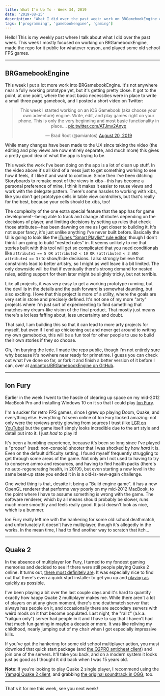 ```yaml
---
title: What I'm Up To - Week 34, 2019
date: '2019-08-25'
description: "What I did over the past week: work on BRGamebookEngine continues, and I play some retro FPS games while reliving my childhood"
tags: ['programming', 'gamebookengine', 'gaming']
---
```


Hello! This is my weekly post where I talk about what I did over the past week. This week I mostly focused on working on BRGamebookEngine, made the repo for it public for whatever reason, and played some old school FPS games.

---

## BRGamebookEngine

This week I put a lot more work into BRGamebookEngine. It's not anywhere near a fully working prototype yet, but it's getting pretty close. It got to the point, at one point, where the most basic necessities were in place to write a small three page gamebook, and I posted a short video on Twitter:

<center><blockquote class="twitter-tweet" data-lang="en"><p lang="en" dir="ltr">This week I started working on an iOS Gamebook (aka choose your own adventure) engine. Write, edit, and play games right on your phone. This is only the very beginning and most basic functionality in place.... <a href="https://t.co/ATJmv2Anyp">pic.twitter.com/ATJmv2Anyp</a></p>&mdash; Brad Root (@amiantos) <a href="https://twitter.com/amiantos/status/1163633993956220929?ref_src=twsrc%5Etfw">August 20, 2019</a></blockquote></center>

While many changes have been made to the UX since taking the video (the editing and play views are now entirely separate, and much more) this gives a pretty good idea of what the app is trying to be.

This week the work I've been doing on the app is a lot of clean up stuff. In the video above it's all kind of a mess just to get something working to see how it feels, if I like it and want to continue. Since then I've been ditching Storyboards to remake most of the views in xibs--this has become a personal preference of mine, I think it makes it easier to reuse views and work with the delegate pattern. There's some hassles to working with xibs, like you don't get prototype cells in table view controllers, but that's really for the best, because your cells should be xibs, too!

The complexity of the one extra special feature that the app has for game development--being able to track and change attributes depending on the decisions of player, and limiting decisions by setting up rules that check those attributes--has been dawning on me as I get closer to building it. It's not super fancy, it's just unlike anything I've never built before. Basically the UI is going to look like the [iTunes "Smart Playlist" rule editor](https://support.apple.com/guide/itunes/use-smart-playlists-itns3001/mac), though I don't think I am going to build "nested rules" in. It seems unlikely to me that stories built with this tool will get so complicated that you need conditionals like `attribute1 == 5 OR attribute2 < 10 OR (attribute3 < 3 AND attribute4 == 3)` to show/hide decisions. I also strongly believe that constraints lead to better artistry, so I might as well leave it a bit limited. The only downside will be that if eventually there's strong demand for nested rules, adding support for them later might be slightly tricky, but not terrible.

Like all projects, it was very easy to get a working prototype running, but the devil is in the details and the path forward is somewhat daunting, but also exciting. I love that this project is more of a utility, where the goals are very set in stone and precisely defined. It's not one of my more "arty" projects where I'm just sort of experimenting to find something that matches my dream-like vision of the final product. That mostly just means there's a lot less faffing about, less uncertainty and doubt.

That said, I am building this so that it can lead to more arty projects for myself, but even if I end up chickening out and never get around to writing my own gamebooks, this will be a fun tool for other people to use to build their own stories if they so choose.

Oh, I'm burying the lede. I made the repo public, though I'm not entirely sure why because it's nowhere near ready for primetime. I guess you can check out what I've done so far, or fork it and finish a better version of it before I can, over at [amiantos/BRGamebookEngine on GitHub](https://github.com/amiantos/gamebookengine).

---

## Ion Fury

Earlier in the week I went to the hassle of clearing up space on my mid-2012 MacBook Pro and installing Windows 10 on it so that I could play [Ion Fury](https://store.steampowered.com/app/562860/Ion_Fury/).

I'm a sucker for retro FPS games, since I grew up playing Doom, Quake, and everything else. Everything I'd seen online of Ion Fury looked amazing: not only were the reviews pretty glowing from sources I trust (like [LGR on YouTube](https://www.youtube.com/watch?v=vBNHb236X6Y)) but the game itself simply looks incredible due to the art style and detail put into it. I just *had* to play it!

It's been a humbling experience, because it's been so long since I've played a "proper" (read: non-console) shooter that I was shocked by how *hard* it is. Even on the default difficulty setting, I found myself frequently struggling to get through some areas of the game. Not only am I not used to having to try to conserve ammo and resources, and having to find health packs (there's no auto-regenerating health, in 2019!), but even starting a new level in the same beat-up state you ended it in is a old-is-new-again challenge.

One weird thing is that, despite it being a "Build engine game", it has a new OpenGL renderer that performs *very* poorly on my mid-2012 MacBook, to the point where I have to assume something is wrong with the game. The software renderer, which by all means should probably be slower, runs much more smoothly and feels really good. It just doesn't look as nice, which is a bummer.

Ion Fury really left me with the hankering for some old school deathmatch, and unfortunately it doesn't have multiplayer, though it's allegedly in the works. In the mean time, I had to find another way to scratch that itch...

---

## Quake 2

In the absence of multiplayer Ion Fury, I turned to my fondest gaming memories and decided to see if there were still people playing Quake 2 online. It turns out, [there most definitely are](http://q2servers.com). It was especially nice to find out that there's even a quick start installer to get you up and [playing as quickly as possible](http://q2s.tastyspleen.net).

I've been playing a bit over the last couple days and it's hard to quantify exactly how happy Quake 2 multiplayer makes me. While there aren't a lot of players on at any given moment, there's one deathmatch server that always has people on it, and occasionally there are secondary servers with weird mods on it that become populated. Last night, the "railz" (a.k.a. "railgun only") server had people in it and I have to say that I haven't had that much fun gaming in maybe a decade or more. It was like reliving my childhood, nearly jumping out of my chair when I got especially impressive kills.

If you've got the hankering for some old school multiplayer action, you must download that quick start package (and [the Q2PRO anticheat client](https://antiche.at)) and join one of the servers. It'll take you back, and on a modern system it looks just as good as I thought it did back when I was 15 years old.

**Note**: If you're looking to play Quake 2 single player, I recommend using the [Yamagi Quake 2 client](https://www.yamagi.org/quake2/), and grabbing [the original soundtrack in OGG](https://www.dropbox.com/s/nvj54smouvgd96g/q2music.zip?dl=0), too.

---

That's it for me this week, see you next week!
